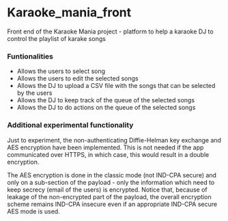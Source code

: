 # Karaoke_mania_front

Front end of the Karaoke Mania project - platform to help a karaoke DJ to control the playlist of karake songs

### Funtionalities

<ul>
<li>Allows the users to select song</li>
<li>Allows the users to edit the selected songs</li>
<li>Allows the DJ to upload a CSV file with the songs that can be selected by the users</li>
<li>Allows the DJ to keep track of the queue of the selected songs</li>
<li>Allows the DJ to do actions on the queue of the selected songs</li>
</ul>

### Additional experimental functionality

Just to experiment, the non-authenticating Diffie-Helman key exchange and AES encryption have been implemented. This is not needed if the app communicated over HTTPS, in which case, this would result in a double encryption.

The AES encryption is done in the classic mode (not IND-CPA secure) and only on a sub-section of the payload - only the information which need to keep secrecy (email of the users) is encrypted.
Notice that, because of leakage of the non-encrypted part of the payload, the overall encryption scheme remains IND-CPA insecure even if an appropriate IND-CPA secure AES mode is used.
